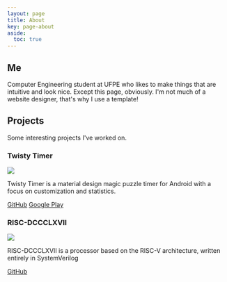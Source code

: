 ```yaml
---
layout: page
title: About
key: page-about
aside:
  toc: true
---
```


## Me

Computer Engineering student at UFPE who likes to make things that are intuitive and look nice. Except this page, obviously. I'm not much of a website designer, that's why I use a template!

## Projects

Some interesting projects I've worked on.

### Twisty Timer

<div class="item">
  <div class="item__image">
    <img class="image image--xs" src="https://lh3.googleusercontent.com/dNMWYK5TFQUVULvlP-M_0XY6r7Ta4j16f5czStzgNlgGw1C5O_dg1IZeRMwPGlNC3X4=s180"/>
  </div>
  <div class="item__content">
    <div class="item__description">
      <p>Twisty Timer is a material design magic puzzle timer for Android with a focus on customization and statistics.</p>
      <a class="button button--outline-info button--pill button--xs" href="https://github.com/aricneto/twistytimer"><i class="fab fa-github"></i> GitHub</a> <a class="button button--outline-success button--pill button--xs" href="https://play.google.com/store/apps/details?id=com.aricneto.twistytimer"><i class="fab fa-google-play"></i> Google Play</a>
    </div>
  </div>
</div>

### RISC-DCCCLXVII

<div class="item">
  <div class="item__image">
    <img class="image image--xl" src="https://i.imgur.com/epw8sfM.png"/>
  </div>
  <div class="item__content">
    <div class="item__description">
      <p>RISC-DCCCLXVII is a processor based on the RISC-V architecture, written entirely in SystemVerilog</p>
      <a class="button button--outline-info button--pill button--xs" href="https://github.com/aricneto/RISC-DCCCLXVII"><i class="fab fa-github"></i> GitHub</a>
    </div>
  </div>
</div>